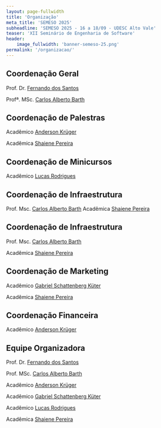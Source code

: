 ```yaml
---
layout: page-fullwidth
title: 'Organização'
meta_title: 'SEMESO 2025'
subheadline: 'SEMESO 2025 - 16 a 18/09 - UDESC Alto Vale'
teaser: 'XII Seminário de Engenharia de Software'
header:
    image_fullwidth: 'banner-semeso-25.png'
permalink: '/organizacao/'
---
```


## Coordenação Geral

Prof. Dr. [Fernando dos Santos][fds]

Profª. MSc. [Carlos Alberto Barth][cab]

## Coordenação de Palestras

Acadêmico [Anderson Krüger][anderson_kruger]

Acadêmica [Shaiene Pereira][shaiene_pereira]

## Coordenação de Minicursos

Acadêmico [Lucas Rodrigues][lucas_rodrigues]

## Coordenação de Infraestrutura

Prof. Msc. [Carlos Alberto Barth][cab]
Acadêmica [Shaiene Pereira][shaiene_pereira]

## Coordenação de Infraestrutura

Prof. Msc. [Carlos Alberto Barth][cab]

Acadêmica [Shaiene Pereira][shaiene_pereira]

## Coordenação de Marketing

Acadêmico [Gabriel Schattenberg Küter][gabriel_kuter]

Acadêmica [Shaiene Pereira][shaiene_pereira]

## Coordenação Financeira

Acadêmico [Anderson Krüger][anderson_kruger]

## Equipe Organizadora

Prof. Dr. [Fernando dos Santos][fds]

Prof. MSc. [Carlos Alberto Barth][cab]

Acadêmico [Anderson Krüger][anderson_kruger]

Acadêmico [Gabriel Schattenberg Küter][gabriel_kuter]

Acadêmico [Lucas Rodrigues][lucas_rodrigues]

Acadêmica [Shaiene Pereira][shaiene_pereira]

[fds]: http://lattes.cnpq.br/9532186865794326
[cab]: http://lattes.cnpq.br/4906389456471521
[lucas_rodrigues]: https://www.linkedin.com/in/lrodrigues21/
[anderson_kruger]: https://www.linkedin.com/in/fkruger-anderson/
[gabriel_kuter]: https://www.linkedin.com/in/gabriel-k%C3%BCter/?originalSubdomain=br
[shaiene_pereira]: https://www.linkedin.com/in/shaiene-pereira-183965203/?original_referer=https%3A%2F%2Fwww%2Egoogle%2Ecom%2F&originalSubdomain=br
